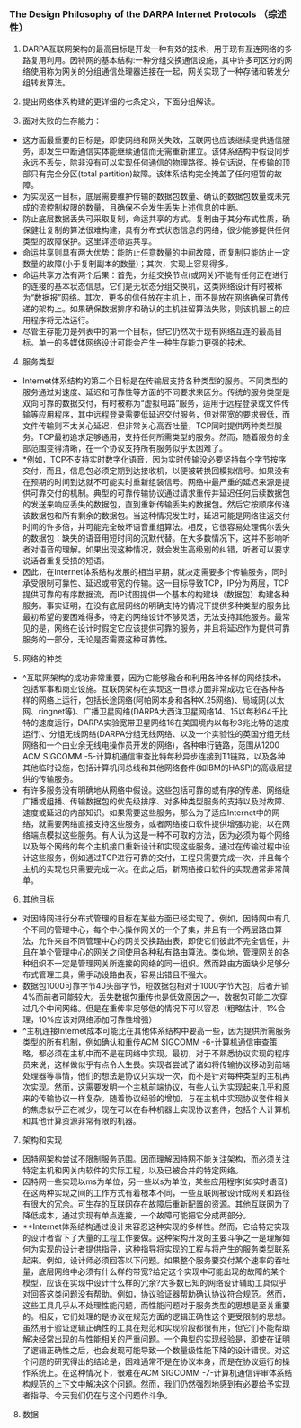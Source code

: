 ### The Design Philosophy of the DARPA Internet Protocols （综述性）

1. DARPA互联网架构的最高目标是开发一种有效的技术，用于现有互连网络的多路复用利用。因特网的基本结构:一种分组交换通信设施，其中许多可区分的网络使用称为网关的分组通信处理器连接在一起，网关实现了一种存储和转发分组转发算法。
2. 提出网络体系构建的更详细的七条定义，下面分组解读。

3. 面对失败的生存能力：
- 这方面最重要的目标是，即使网络和网关失效，互联网也应该继续提供通信服务，即发生中断通信实体能继续通信而无需重新建立。该体系结构中假设同步永远不丢失，除非没有可以实现任何通信的物理路径。换句话说，在传输的顶部只有完全分区(total partition)故障。该体系结构完全掩盖了任何短暂的故障。
- 为实现这一目标，底层需要维护传输的数据包数量、确认的数据包数量或未完成的流控制权限的数量，且确保不会发生丢失上述信息的中断。
- 防止底层数据丢失可采取复制，命运共享的方式。复制由于其分布式性质，确保健壮复制的算法很难构建，具有分布式状态信息的网络，很少能够提供任何类型的故障保护。这里详述命运共享。
- 命运共享则具有两大优势：能防止任意数量的中间故障，而复制只能防止一定数量的故障(小于复制副本的数量)；其次，实现上容易得多。
- 命运共享方法有两个后果：首先，分组交换节点(或网关)不能有任何正在进行的连接的基本状态信息，它们是无状态分组交换机，这类网络设计有时被称为“数据报”网络。其次，更多的信任放在主机上，而不是放在网络确保可靠传递的架构上。如果确保数据排序和确认的主机驻留算法失败，则该机器上的应用程序将无法运行。
- 尽管生存能力是列表中的第一个目标，但它仍然次于现有网络互连的最高目标。单一的多媒体网络设计可能会产生一种生存能力更强的技术。
4. 服务类型
- Internet体系结构的第二个目标是在传输层支持各种类型的服务。不同类型的服务通过对速度、延迟和可靠性等方面的不同要求来区分。传统的服务类型是双向可靠的数据交付，有时被称为“虚拟电路”服务，适用于远程登录或文件传输等应用程序，其中远程登录需要低延迟交付服务，但对带宽的要求很低，而文件传输则不太关心延迟，但非常关心高吞吐量，TCP同时提供两种类型服务。TCP最初追求足够通用，支持任何所需类型的服务。然而，随着服务的全部范围变得清晰，在一个协议支持所有服务似乎太困难了。
- *例如，TCP不支持实时数字化语音，因为实时传输没必要坚持每个字节按序交付，而且，信息包必须定期到达接收机，以便被转换回模拟信号。如果没有在预期的时间到达就不可能实时重新组装信号。网络中最严重的延迟来源是提供可靠交付的机制。典型的可靠传输协议通过请求重传并延迟任何后续数据包的发送来响应丢失的数据包，直到重新传输丢失的数据包。然后它按顺序传递该数据包和所有剩余的数据包。当这种情况发生时，延迟可能是网络往返交付时间的许多倍，并可能完全破坏语音重组算法。相反，它很容易处理偶尔丢失的数据包：缺失的语音用短时间的沉默代替。在大多数情况下，这并不影响听者对语音的理解。如果出现这种情况，就会发生高级别的纠错，听者可以要求说话者重复受损的短语。
- 因此，在Internet体系结构发展的相当早期，就决定需要多个传输服务，同时承受限制可靠性、延迟或带宽的传输。这一目标导致TCP，IP分为两层，TCP提供可靠的有序数据流，而IP试图提供一个基本的构建块（数据包）构建各种服务。事实证明，在没有底层网络的明确支持的情况下提供多种类型的服务比最初希望的要困难得多，特定的网络设计不够灵活，无法支持其他服务。最常见的是，网络在设计时假定它应该提供可靠的服务，并且将延迟作为提供可靠服务的一部分，无论是否需要这种可靠性。
5. 网络的种类
- ^互联网架构的成功非常重要，因为它能够融合和利用各种各样的网络技术，包括军事和商业设施。互联网架构在实现这一目标方面非常成功;它在各种各样的网络上运行，包括长途网络(阿帕网本身和各种X.25网络)、局域网(以太网、ringnet等)、广播卫星网络(DARPA大西洋卫星网络14、15以每秒64千比特的速度运行，DARPA实验宽带卫星网络16在美国境内以每秒3兆比特的速度运行)、分组无线网络(DARPA分组无线网络、以及一个实验性的英国分组无线网络和一个由业余无线电操作员开发的网络)，各种串行链路，范围从1200 ACM SIGCOMM -5-计算机通信审查比特每秒异步连接到T1链路，以及各种其他临时设施，包括计算机间总线和其他网络套件(如IBM的HASP)的高级层提供的传输服务。
- 有许多服务没有明确地从网络中假设。这些包括可靠的或有序的传递、网络级广播或组播、传输数据包的优先级排序、对多种类型服务的支持以及对故障、速度或延迟的内部知识。如果需要这些服务，那么为了适应Internet中的网络，就需要网络直接支持这些服务，或者网络接口软件提供增强功能，以在网络端点模拟这些服务。有人认为这是一种不可取的方法，因为必须为每个网络以及每个网络的每个主机接口重新设计和实现这些服务。通过在传输过程中设计这些服务，例如通过TCP进行可靠的交付，工程只需要完成一次，并且每个主机的实现也只需要完成一次。在此之后，新网络接口软件的实现通常非常简单。
6. 其他目标 
- 对因特网进行分布式管理的目标在某些方面已经实现了。例如，因特网中有几个不同的管理中心，每个中心操作网关的一个子集，并且有一个两层路由算法，允许来自不同管理中心的网关交换路由表，即使它们彼此不完全信任，并且在单个管理中心的网关之间使用各种私有路由算法。类似地，管理网关的各种组织不一定是管理网关所连接的网络的同一组织。然而路由方面缺少足够分布式管理工具，需手动设路由表，容易出错且不强大。
- 数据包1000可靠字节40头部字节，短数据包相对于1000字节大包，后者开销4%而前者可能较大。丢失数据包重传也是低效原因之一，数据包可能二次穿过几个中间网络。但是在重传率足够低的情况下可以容忍（粗略估计，1%合理，10%应该对网络添加可靠性增强）
- ^主机连接Internet成本可能比在其他体系结构中要高一些，因为提供所需服务类型的所有机制，例如确认和重传ACM SIGCOMM -6-计算机通信审查策略，都必须在主机中而不是在网络中实现。最初，对于不熟悉协议实现的程序员来说，这样做似乎有点令人生畏。实现者尝试了诸如将传输协议移动到前端处理器等事情，他们的想法是协议只实现一次，而不是针对每种类型的主机再次实现。然而，这需要发明一个主机前端协议，有些人认为实现起来几乎和原来的传输协议一样复杂。随着协议经验的增加，与在主机中实现协议套件相关的焦虑似乎正在减少，现在可以在各种机器上实现协议套件，包括个人计算机和其他计算资源非常有限的机器。
7. 架构和实现
- 因特网架构尝试不限制服务范围。因而理解因特网不能关注架构，而必须关注特定主机和网关内软件的实际工程，以及已被合并的特定网络。
- 因特网一些实现以ms为单位，另一些以s为单位，某些应用程序(如实时语音)在这两种实现之间的工作方式有着根本不同，一些互联网被设计成网关和路径有很大的冗余。可生存的互联网存在故障后重新配置的资源。其他互联网为了降低成本，通过实现有单点连接，一个故障可能把它分成两部分。
- **Internet体系结构通过设计来容忍这种实现的多样性。然而，它给特定实现的设计者留下了大量的工程工作要做。这种架构开发的主要斗争之一是理解如何为实现的设计者提供指导，这种指导将实现的工程与将产生的服务类型联系起来。例如，设计师必须回答以下问题。如果整个服务要交付某个速率的吞吐量，底层网络中必须有什么样的带宽?给定这个实现中可能出现的故障的某个模型，应该在实现中设计什么样的冗余?大多数已知的网络设计辅助工具似乎对回答这类问题没有帮助。例如，协议验证器帮助确认协议符合规范。然而，这些工具几乎从不处理性能问题，而性能问题对于服务类型的思想是至关重要的。相反，它们处理的是协议在规范方面的逻辑正确性这个更受限制的思想。虽然用于验证逻辑正确性的工具在规范和实现阶段都很有用，但它们不能帮助解决经常出现的与性能相关的严重问题。一个典型的实现经验是，即使在证明了逻辑正确性之后，也会发现可能导致一个数量级性能下降的设计错误。对这个问题的研究得出的结论是，困难通常不是在协议本身，而是在协议运行的操作系统上。在这种情况下，很难在ACM SIGCOMM -7-计算机通信评审体系结构规范的上下文中解决这个问题。然而，我们仍然强烈地感到有必要给予实现者指导。今天我们仍在与这个问题作斗争。
8. 数据